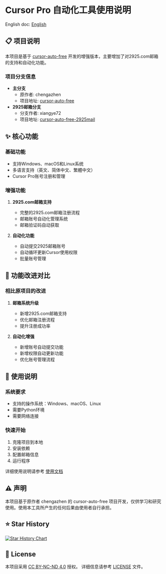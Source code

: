 # Cursor Pro 自动化工具使用说明

English doc: [English](README.EN.md)

## 📋 项目说明

本项目是基于 [cursor-auto-free](https://github.com/chengazhen/cursor-auto-free) 开发的增强版本，主要增加了对2925.com邮箱的支持和自动化功能。

### 项目分支信息
- **主分支**
  - 原作者: chengazhen
  - 项目地址: [cursor-auto-free](https://github.com/chengazhen/cursor-auto-free)
- **2925邮箱分支**
  - 分支作者: xiangye72
  - 项目地址: [cursor-auto-free-2925mail](https://github.com/ch777777/cursor-auto-free-2925mail)

## ✨ 核心功能

### 基础功能
- 支持Windows、macOS和Linux系统
- 多语言支持（英文、简体中文、繁體中文）
- Cursor Pro账号注册和管理

### 增强功能
1. **2925.com邮箱支持**
   - 完整的2925.com邮箱注册流程
   - 邮箱账号自动化管理系统
   - 邮箱验证码自动获取

2. **自动化功能**
   - 自动提交2925邮箱账号
   - 自动循环更新Cursor使用权限
   - 批量账号管理

## 🚀 功能改进对比

### 相比原项目的改进
1. **邮箱系统升级**
   - 新增2925.com邮箱支持
   - 优化邮箱注册流程
   - 提升注册成功率

2. **自动化增强**
   - 新增账号自动提交功能
   - 新增权限自动更新功能
   - 优化账号管理流程

## 📖 使用说明

### 系统要求
- 支持的操作系统：Windows、macOS、Linux
- 需要Python环境
- 需要网络连接

### 快速开始
1. 克隆项目到本地
2. 安装依赖
3. 配置邮箱信息
4. 运行程序

详细使用说明请参考 [使用文档](docs/usage.md)

## ⚠️ 声明

本项目基于原作者 chengazhen 的 cursor-auto-free 项目开发，仅供学习和研究使用。使用本工具所产生的任何后果由使用者自行承担。

## ⭐ Star History

[![Star History Chart](https://api.star-history.com/svg?repos=ch777777/cursor-auto-free-2925mail&type=Date)](https://star-history.com/#ch777777/cursor-auto-free-2925mail&Date)

## 📝 License

本项目采用 [CC BY-NC-ND 4.0](https://creativecommons.org/licenses/by-nc-nd/4.0/) 授权。
详细信息请参考 [LICENSE](LICENSE.md) 文件。

